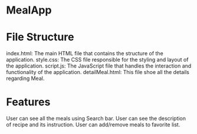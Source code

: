 # MealApp

# File Structure
index.html: The main HTML file that contains the structure of the application.
style.css: The CSS file responsible for the styling and layout of the application.
script.js: The JavaScript file that handles the interaction and functionality of the application.
detailMeal.html: This file shoe all the details regarding Meal.

# Features
User can see all the meals using Search bar.
User can see the description of recipe and its instruction.
User can add/remove meals to favorite list.


